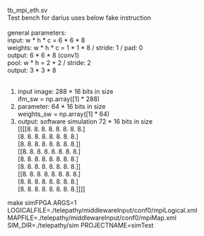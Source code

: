 tb_mpi_eth.sv <br />
Test bench for darius uses below fake instruction <br />
 <br />
general parameters: <br />
input: w * h * c = 6 * 6 * 8 <br />
weights: w * h * c = 1 * 1 * 8 / stride: 1 / pad: 0 <br />
output: 6 * 6 * 8 (conv1) <br />
pool: w * h = 2 * 2 / stride: 2 <br />
output: 3 * 3 * 8 <br />
 <br />
1. input image: 288 * 16 bits in size <br />
ifm_sw = np.array([1] * 288) <br />
2. parameter: 64 * 16 bits in size <br />
weights_sw = np.array([1] * 64) <br />
3. output: software simulation 72 * 16 bits in size <br />
[[[[8. 8. 8. 8. 8. 8. 8. 8.] <br />
   [8. 8. 8. 8. 8. 8. 8. 8.] <br />
   [8. 8. 8. 8. 8. 8. 8. 8.]] <br />
  [[8. 8. 8. 8. 8. 8. 8. 8.] <br />
   [8. 8. 8. 8. 8. 8. 8. 8.] <br />
   [8. 8. 8. 8. 8. 8. 8. 8.]] <br />
  [[8. 8. 8. 8. 8. 8. 8. 8.] <br />
   [8. 8. 8. 8. 8. 8. 8. 8.] <br />
   [8. 8. 8. 8. 8. 8. 8. 8.]]]]

make simFPGA ARGS=1 LOGICALFILE=./telepathy/middlewareInput/conf0/mpiLogical.xml MAPFILE=./telepathy/middlewareInput/conf0/mpiMap.xml SIM_DIR=./telepathy/sim PROJECTNAME=simTest

